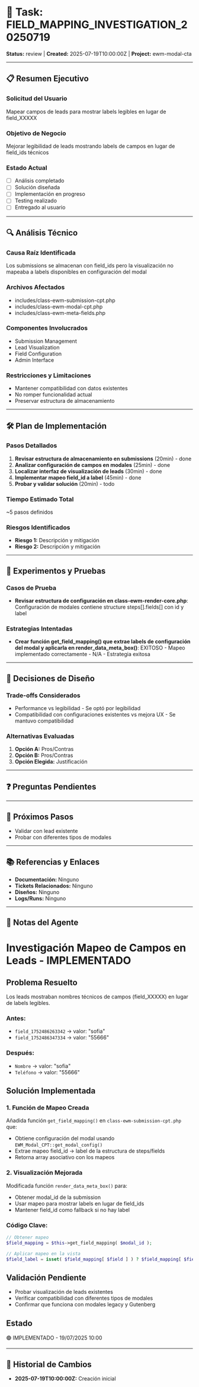 # 🎯 Task: FIELD_MAPPING_INVESTIGATION_20250719
**Status:** review | **Created:** 2025-07-19T10:00:00Z | **Project:** ewm-modal-cta

---

## 📋 Resumen Ejecutivo
### Solicitud del Usuario
Mapear campos de leads para mostrar labels legibles en lugar de field_XXXXX

### Objetivo de Negocio
Mejorar legibilidad de leads mostrando labels de campos en lugar de field_ids técnicos

### Estado Actual
- [ ] Análisis completado
- [ ] Solución diseñada  
- [ ] Implementación en progreso
- [ ] Testing realizado
- [ ] Entregado al usuario

---

## 🔍 Análisis Técnico

### Causa Raíz Identificada
Los submissions se almacenan con field_ids pero la visualización no mapeaba a labels disponibles en configuración del modal

### Archivos Afectados
- includes/class-ewm-submission-cpt.php
- includes/class-ewm-modal-cpt.php
- includes/class-ewm-meta-fields.php

### Componentes Involucrados
- Submission Management
- Lead Visualization
- Field Configuration
- Admin Interface

### Restricciones y Limitaciones
- Mantener compatibilidad con datos existentes
- No romper funcionalidad actual
- Preservar estructura de almacenamiento

---

## 🛠️ Plan de Implementación

### Pasos Detallados
1. **Revisar estructura de almacenamiento en submissions** (20min) - done
2. **Analizar configuración de campos en modales** (25min) - done
3. **Localizar interfaz de visualización de leads** (30min) - done
4. **Implementar mapeo field_id a label** (45min) - done
5. **Probar y validar solución** (20min) - todo

### Tiempo Estimado Total
~5 pasos definidos

### Riesgos Identificados
- **Riesgo 1:** Descripción y mitigación
- **Riesgo 2:** Descripción y mitigación

---

## 🧪 Experimentos y Pruebas

### Casos de Prueba
- **Revisar estructura de configuración en class-ewm-render-core.php**: Configuración de modales contiene structure steps[].fields[] con id y label

### Estrategias Intentadas
- **Crear función get_field_mapping() que extrae labels de configuración del modal y aplicarla en render_data_meta_box()**: EXITOSO - Mapeo implementado correctamente - N/A - Estrategia exitosa

---

## 🤔 Decisiones de Diseño

### Trade-offs Considerados
- Performance vs legibilidad - Se optó por legibilidad
- Compatibilidad con configuraciones existentes vs mejora UX - Se mantuvo compatibilidad

### Alternativas Evaluadas
1. **Opción A:** Pros/Contras
2. **Opción B:** Pros/Contras
3. **Opción Elegida:** Justificación

---

## ❓ Preguntas Pendientes


---

## 🚀 Próximos Pasos
- Validar con lead existente
- Probar con diferentes tipos de modales

---

## 📚 Referencias y Enlaces
- **Documentación:** Ninguno
- **Tickets Relacionados:** Ninguno
- **Diseños:** Ninguno
- **Logs/Runs:** Ninguno

---

## 📝 Notas del Agente
# Investigación Mapeo de Campos en Leads - IMPLEMENTADO

## Problema Resuelto
Los leads mostraban nombres técnicos de campos (field_XXXXX) en lugar de labels legibles.

### Antes:
- `field_1752486263342` → valor: "sofia"
- `field_1752486347334` → valor: "55666"

### Después:
- `Nombre` → valor: "sofia"  
- `Teléfono` → valor: "55666"

## Solución Implementada

### 1. Función de Mapeo Creada
Añadida función `get_field_mapping()` en `class-ewm-submission-cpt.php` que:
- Obtiene configuración del modal usando `EWM_Modal_CPT::get_modal_config()`
- Extrae mapeo field_id → label de la estructura de steps/fields
- Retorna array asociativo con los mapeos

### 2. Visualización Mejorada
Modificada función `render_data_meta_box()` para:
- Obtener modal_id de la submission
- Usar mapeo para mostrar labels en lugar de field_ids
- Mantener field_id como fallback si no hay label

### Código Clave:
```php
// Obtener mapeo
$field_mapping = $this->get_field_mapping( $modal_id );

// Aplicar mapeo en la vista
$field_label = isset( $field_mapping[ $field ] ) ? $field_mapping[ $field ] : $field;
```

## Validación Pendiente
- Probar visualización de leads existentes
- Verificar compatibilidad con diferentes tipos de modales
- Confirmar que funciona con modales legacy y Gutenberg

## Estado
🟢 IMPLEMENTADO - 19/07/2025 10:00

---

## 🔄 Historial de Cambios
- **2025-07-19T10:00:00Z:** Creación inicial
<!-- El agente puede añadir entradas cuando actualice la memoria -->
